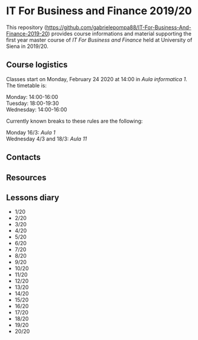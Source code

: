 # IT For Business and Finance 2019/20

This repository (https://github.com/gabrielepompa88/IT-For-Business-And-Finance-2019-20) provides course informations and material supporting the first year master course of _IT For Business and Finance_ held at University of Siena in 2019/20.

## Course logistics
Classes start on Monday, February 24 2020 at 14:00 in _Aula informatica 1_. The timetable is:

Monday: 14:00-16:00\
Tuesday: 18:00-19:30\
Wednesday: 14:00-16:00

Currently known breaks to these rules are the following:

Monday 16/3: _Aula 1_\
Wednesday 4/3 and 18/3: _Aula 11_

## Contacts

## Resources

## Lessons diary
- 1/20
- 2/20
- 3/20
- 4/20
- 5/20
- 6/20
- 7/20
- 8/20
- 9/20
- 10/20
- 11/20
- 12/20
- 13/20
- 14/20
- 15/20
- 16/20
- 17/20
- 18/20
- 19/20
- 20/20
